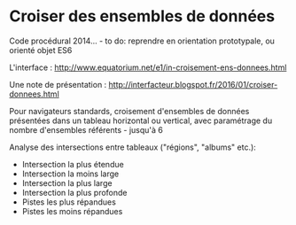 Croiser des ensembles de données
==================


Code procédural 2014…
	- to do: reprendre en orientation prototypale, ou orienté objet ES6

L'interface : http://www.equatorium.net/e1/in-croisement-ens-donnees.html

Une note de présentation : http://interfacteur.blogspot.fr/2016/01/croiser-donnees.html

 Pour navigateurs standards, croisement d'ensembles de données présentées dans un tableau horizontal ou vertical, avec paramétrage du nombre d'ensembles référents - jusqu'à 6

 Analyse des intersections entre tableaux ("régions", "albums" etc.):
* Intersection la plus étendue
* Intersection la moins large
* Intersection la plus large
* Intersection la plus profonde
* Pistes les plus répandues
* Pistes les moins répandues
